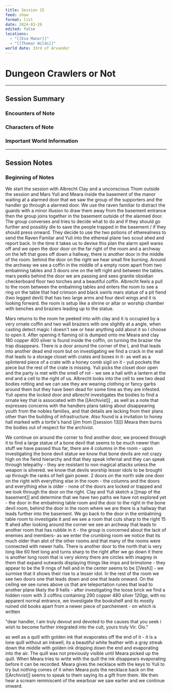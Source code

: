 ```yaml
---
title: Session 15
feed: show
format: list
date: 2024-03-26
edited: false
locations:
  - "[[Esa Manor]]"
  - "[[Themar Wilds]]"
world date: 33rd of Arvandor
---
```


# Dungeon Crawlers or Not

-------
## Session Summary
### Encounters of Note

### Characters of Note

### Important World Information 

----
## Session Notes
### Beginning of Notes
We start the session with Albrecht Clay and a unconscious Thom outside the session and Mars Yuli and Meara inside the basement of the manor waiting at a alarmed door that we saw the group of the supporters and the handler go through a alarmed door. 
We use the raven familiar to distract the guards with a minor illusion to draw them away from the basement entrance then the group joins together in the basement outside of the alarmed door. 
The group converses and tries to decide what to do and if they should go further and possibly die to save the people trapped in the basement / if they should press onward.
They decide to use the two potions of etherealness to send the Raven Familar and Yuli into the ethereal plane two scout ahed and report back. In the time it takes us to devise this plan the alarm spell wares off and we open the door 
door on the far right of the room and a archway on the left that goes off down a hallway, there is another door in the middle of the room. behind the door on the right we hear small fire burning. Around the archway we see a coffin in the middle of a empty room apart from two embalming tables and 3 doors one on the left right and between the tables. 
mars peeks behind the door we are passing and sees granite obsidian checkerboard floor two torches and a beautiful coffin. 
Albrecht feels a pull to the room between the embalming tables and enters the room to see a ring on the table that had crimson and black swirls 
mars statue of a pit fiend (two legged devil) that has two large arms and four devil wings and it is looking forward. the room is setup like a shrine or altar or worship chamber with benches and braziers leading up to the statue. 

Mars returns to the room he peeked into with clay and it is occupied by a very ornate coffin and two wall braziers with one slightly at a angle, when casting detect magic I doesn't see or hear anything odd about it so I choose to open it. After opening it flaming oil is dumped onto me Meara and clay 180 copper 400 silver is found inside the coffin, on turning the brazier the trap disappears. There is a door around the corner of the L and that leads into another dead end room but on investigating we find a crack in the wall that leads to a storage closet with crates and boxes in it- as well as a splintered piece of a crate with a honey comb sigil on it -  yuli pockets the piece but the rest of the crate is missing. Yuli picks the closet door open and the party is met with the smell of rot - we see a hall with a lantern at the end and a cell to the right of us. Albrecht looks into the cell to see two dead bodies rotting and we can see they are wearing clothing or fancy garbs around them but they have been dead for some time as they are infested. Yuli opens the locked door and albrecht investigates the bodies to find a ornate key that is associated with the [[Archivist]] , as well as a  note that expresses concerns with the handlers plans taking about disappearing youth from the nobles families, and that details are lacking from their plans other than the building of infrastructure. Also found is a invitation to honey hall marked with a tortle's hand (jim from [[session 13]]) Meara then burns the bodies out of respect for the archivist. 

We continue on around the corner to find another door, we proceed through it to find a large statue of a bone devil that seems to be much newer than stuff we have passed thus far, there are 4 columns in the room - upon investigating the bone devil statue we know that bone devils are not crazy high on the fiend hierarchy and that they speak infernal and they can speak through telepathy - they are resistant to non magical attacks unless the weapon is silvered. we know that devils worship lesser idols to be brought up through the ranks of hell gain power.
2 doors on the north side one door on the right with everything else in the room - the columns and the doors and everything else is older - none of the doors are locked or trapped and we look through the door on the right. Clay and Yuli sketch a [[map of the basement]] and determine that we have two paths we have not explored yet - the door in the embalming table room and the door to the right in the bone devil room, behind the door in the room where we are there is a hallway that leads further into the basement. We go back to the door in the embalming table room to investigate it and we see a room that cuts sharp to the right 15 ft ahed after looking around the corner we see an archway that leads to another room that has rubble in it - the group is concerned about the lack of enemies and members- as we enter the crumbing room we notice that its much older than alot of the other rooms and that many of the rooms were connected with newer halls. There is another door to the north that is very long like 60 feet long and turns sharp to the right after we go down it there is another long room that is very skinny 
there are circles with imagrey in them that expand outwards displaying things like imps and brimstone - they appear to be the 9 rings of hell and in the center seems to be [[Vesh]] - we surmise that it shows their rise to a lesser idol. In the rest of the room we see two doors one that leads down and one that leads onward. On the ceiling we see runes above us that are teleportation runes that lead to another plane likely the 9 hells - after investigating the loose brick we find a hidden room with 3 coffins containing 290 copper 480 silver 120gp, with no apparent normal entrance, we investigate the bookshelf and its mostly ruined old books apart from a newer piece of parchement - on which is written 

"dear handler, I am truly devout and devoted to the causes that you seek i wish to become further integrated into the cult, yours truly Vir. Olo."

as well as a quill with golden ink that evaporates off the end of it - it is a lone quill without an inkwell, its a beautiful white feather with a gray streak down the middle with golden ink dripping down the end and evaporating into the air. The quill was not previously visible until Meara picked up the quill. When Meara tries to write with the quill the ink disappears evaporating before it can be recorded. Meara gives the necklace with the keys to Yuli to try but nothing comes of it when Meara puts the necklace back on the [[Archivist]] seems to speak to them saying its a gift from them. We then hear a scream reminiscent of the wearboar we saw earlier and we continue onward. 